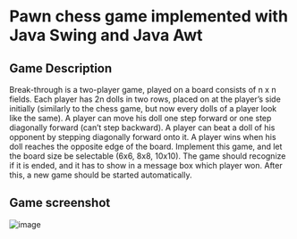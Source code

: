 # Pawn chess game implemented with Java Swing and Java Awt

## Game Description

Break-through is a two-player game, played on a board consists of n x n fields. Each player has 2n 
dolls in two rows, placed on at the player’s side initially (similarly to the chess game, but now 
every dolls of a player look like the same). A player can move his doll one step forward or one 
step diagonally forward (can’t step backward). A player can beat a doll of his opponent by stepping 
diagonally forward onto it. A player wins when his doll reaches the opposite edge of the board. 
Implement this game, and let the board size be selectable (6x6, 8x8, 10x10). The game should 
recognize if it is ended, and it has to show in a message box which player won. After this, a new 
game should be started automatically. 

## Game screenshot

![image](https://user-images.githubusercontent.com/94148182/211982719-921e50b7-e00d-4826-b9f0-3c4e94484ceb.png)
